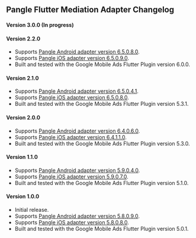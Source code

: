 ## Pangle Flutter Mediation Adapter Changelog

#### Version 3.0.0 (In progress)

#### Version 2.2.0
- Supports [Pangle Android adapter version 6.5.0.8.0](https://github.com/googleads/googleads-mobile-android-mediation/blob/main/ThirdPartyAdapters/pangle/CHANGELOG.md#version-65080).
- Supports [Pangle iOS adapter version 6.5.0.9.0](https://github.com/googleads/googleads-mobile-ios-mediation/blob/main/adapters/Pangle/CHANGELOG.md#version-65090).
- Built and tested with the Google Mobile Ads Flutter Plugin version 6.0.0.

#### Version 2.1.0
- Supports [Pangle Android adapter version 6.5.0.4.1](https://github.com/googleads/googleads-mobile-android-mediation/blob/main/ThirdPartyAdapters/pangle/CHANGELOG.md#version-65041).
- Supports [Pangle iOS adapter version 6.5.0.8.0](https://github.com/googleads/googleads-mobile-ios-mediation/blob/main/adapters/Pangle/CHANGELOG.md#version-65080).
- Built and tested with the Google Mobile Ads Flutter Plugin version 5.3.1.

#### Version 2.0.0
- Supports [Pangle Android adapter version 6.4.0.6.0](https://github.com/googleads/googleads-mobile-android-mediation/blob/main/ThirdPartyAdapters/pangle/CHANGELOG.md#version-64060).
- Supports [Pangle iOS adapter version 6.4.1.1.0](https://github.com/googleads/googleads-mobile-ios-mediation/blob/main/adapters/Pangle/CHANGELOG.md#version-64110).
- Built and tested with the Google Mobile Ads Flutter Plugin version 5.3.0.

#### Version 1.1.0
- Supports [Pangle Android adapter version 5.9.0.4.0](https://github.com/googleads/googleads-mobile-android-mediation/blob/main/ThirdPartyAdapters/pangle/CHANGELOG.md#version-59040).
- Supports [Pangle iOS adapter version 5.9.0.7.0](https://github.com/googleads/googleads-mobile-ios-mediation/blob/main/adapters/Pangle/CHANGELOG.md#version-59070).
- Built and tested with the Google Mobile Ads Flutter Plugin version 5.1.0.

#### Version 1.0.0
- Initial release.
- Supports [Pangle Android adapter version 5.8.0.9.0](https://github.com/googleads/googleads-mobile-android-mediation/blob/main/ThirdPartyAdapters/pangle/CHANGELOG.md#version-58090).
- Supports [Pangle iOS adapter version 5.8.0.8.0](https://github.com/googleads/googleads-mobile-ios-mediation/blob/main/adapters/Pangle/CHANGELOG.md#version-58080).
- Built and tested with the Google Mobile Ads Flutter Plugin version 5.0.1.